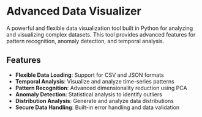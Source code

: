 # Advanced Data Visualizer

A powerful and flexible data visualization tool built in Python for analyzing and visualizing complex datasets. This tool provides advanced features for pattern recognition, anomaly detection, and temporal analysis.

## Features

- **Flexible Data Loading**: Support for CSV and JSON formats
- **Temporal Analysis**: Visualize and analyze time-series patterns
- **Pattern Recognition**: Advanced dimensionality reduction using PCA
- **Anomaly Detection**: Statistical analysis to identify outliers
- **Distribution Analysis**: Generate and analyze data distributions
- **Secure Data Handling**: Built-in error handling and data validation
